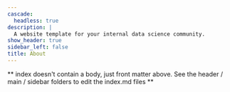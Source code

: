 ```yaml
---
cascade:
  headless: true
description: |
  A website template for your internal data science community.
show_header: true
sidebar_left: false
title: About
---
```


** index doesn't contain a body, just front matter above.
See the header / main / sidebar folders to edit the index.md files **
